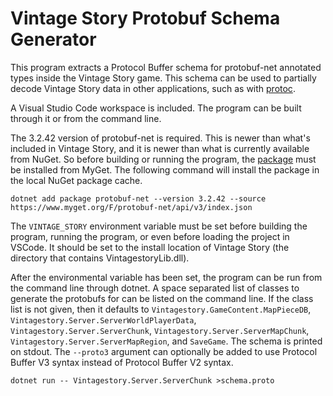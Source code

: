# Vintage Story Protobuf Schema Generator

This program extracts a Protocol Buffer schema for protobuf-net annotated types
inside the Vintage Story game. This schema can be used to partially decode
Vintage Story data in other applications, such as with
[protoc](https://stackoverflow.com/a/50740236).

A Visual Studio Code workspace is included. The program can be built through it
or from the command line.

The 3.2.42 version of protobuf-net is required. This is newer than what's
included in Vintage Story, and it is newer than what is currently available
from NuGet. So before building or running the program, the
[package](https://www.myget.org/feed/protobuf-net/package/nuget/protobuf-net)
must be installed from MyGet. The following command will install the package in
the local NuGet package cache.
```
dotnet add package protobuf-net --version 3.2.42 --source https://www.myget.org/F/protobuf-net/api/v3/index.json
```

The `VINTAGE_STORY` environment variable must be set before building the
program, running the program, or even before loading the project in VSCode. It
should be set to the install location of Vintage Story (the directory that
contains VintagestoryLib.dll).

After the environmental variable has been set, the program can be run from the
command line through dotnet. A space separated list of classes to generate the
protobufs for can be listed on the command line. If the class list is not
given, then it defaults to `Vintagestory.GameContent.MapPieceDB`,
`Vintagestory.Server.ServerWorldPlayerData`, `Vintagestory.Server.ServerChunk`,
`Vintagestory.Server.ServerMapChunk`, `Vintagestory.Server.ServerMapRegion`,
and `SaveGame`. The schema is printed on stdout. The `--proto3` argument can
optionally be added to use Protocol Buffer V3 syntax instead of Protocol Buffer
V2 syntax.
```
dotnet run -- Vintagestory.Server.ServerChunk >schema.proto
```
